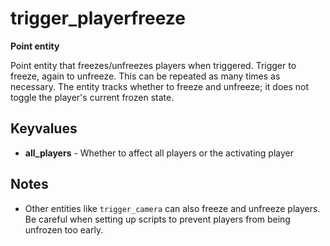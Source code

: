 # trigger_playerfreeze

**Point entity**

Point entity that freezes/unfreezes players when triggered. Trigger to freeze, again to unfreeze. This can be repeated as many times as necessary. The entity tracks whether to freeze and unfreeze; it does not toggle the player's current frozen state.

## Keyvalues

* **all_players** - Whether to affect all players or the activating player

## Notes

* Other entities like `trigger_camera` can also freeze and unfreeze players. Be careful when setting up scripts to prevent players from being unfrozen too early.
